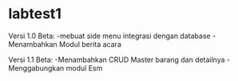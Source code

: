 # labtest1
Versi 1.0 Beta:
-mebuat side menu integrasi dengan database
-Menambahkan Modul berita acara

Versi 1.1 Beta:
-Menambahkan CRUD Master barang dan detailnya
-Menggabungkan modul Esm
